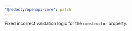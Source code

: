 ```yaml
---
"@redocly/openapi-core": patch
---
```


Fixed incorrect validation logic for the `constructor` property.
